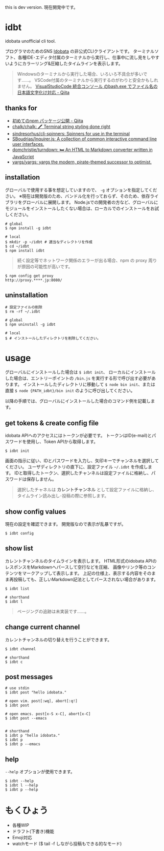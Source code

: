 this is dev version.
現在開発中です。


# idbt

idobata unofficial cli tool.

プログラマのためのSNS [Idobata](https://idobata.io/ja/home) の非公式CLIクライアントです。
ターミナルソフト、各種IDE･エディタ付属のターミナルから実行し、仕事中に流し見をしやすいようにカラーリング&圧縮したタイムラインを表示します。

> Windowsのターミナルから実行した場合、いろいろ不具合が多いです……。
VSCode付属のターミナルから実行するのがわりと安全かもしれません。
[VisualStudioCode 統合コンソール のbash.exe でファイル名の日本語文字化け対応 - Qiita](https://qiita.com/0xmks/items/a3bb731cabfa61b18578)

## thanks for

* [初めてのnpm パッケージ公開 - Qiita](https://qiita.com/TsutomuNakamura/items/f943e0490d509f128ae2)
* [chalk/chalk: 🖍 Terminal string styling done right](https://github.com/chalk/chalk)
* [sindresorhus/cli-spinners: Spinners for use in the terminal](https://github.com/sindresorhus/cli-spinners)
* [SBoudrias/Inquirer.js: A collection of common interactive command line user interfaces.](https://github.com/SBoudrias/Inquirer.js)
* [domchristie/turndown: 🛏 An HTML to Markdown converter written in JavaScript](https://github.com/domchristie/turndown)
* [yargs/yargs: yargs the modern, pirate-themed successor to optimist.](https://github.com/yargs/yargs)


## installation

グローバルで使用する事を想定していますので、 `-g` オプションを指定してください。
※現在は開発版のため、バンドル化を行っておらず、そのため、依存ライブラリをグローバルに展開します。
Node.jsでの開発者の方など、グローバルにモジュールをインストールしたくない場合は、ローカルでのインストールをお試しください。

```
# global
$ npm install -g idbt

# local
$ mkdir -p ~/idbt # 適当なディレクトリを作成
$ cd ~/idbt
$ npm install idbt
```

> 続く設定等でネットワーク関係のエラーが出る場合、npm の proxy 周りが原因の可能性が高いです。

```
$ npm config get proxy
http://proxy.****.jp:8080/
```

## uninstallation

```
# 設定ファイルの削除
$ rm -rf ~/.idbt

# global
$ npm uninstall -g idbt

# local
$ # インストールしたディレクトリを削除してください。
```

# usage

グローバルにインストールした場合は `$ idbt init`、
ローカルにインストールした場合は、エントリーポイントの `/bin.js` を実行する形で呼び出す必要があります。
インストールしたディレクトリに移動して `$ node bin init`、または直接 `$ node {PATH_idbt}/bin init` のように呼び出してください。

以降の手順では、グローバルにインストールした場合のコマンド例を記載します。

## get tokens & create config file

idobata APIへのアクセスにはトークンが必要です。
トークンはID(e-mail)とパスワードを使用し、Token APIから取得します。

```
$ idbt init
```

画面の指示に従い、IDとパスワードを入力し、矢印キーでチャンネルを選択してください。
ユーザディレクトリの直下に、設定ファイル `~/.idbt` を作成します。
IDと取得したトークン、選択したチャンネルは設定ファイルに格納し、パスワードは保存しません。

> 選択したチャネルは **カレントチャンネル** として設定ファイルに格納し、タイムライン読み出し･投稿の際に参照します。

## show config values

現在の設定を確認できます。
開発版なので表示が乱暴ですが。

```
$ idbt config
```

## show list

カレントチャンネルのタイムラインを表示します。
HTML形式のidobata APIのレスポンスをMarkdownへパースして空行などを圧縮、
画像やリンク等のコンテンツをマークアップして表示します。
上記の仕様上、表示する内容をそのまま再投稿しても、正しいMarkdown記法としてパースされない場合があります。

```
$ idbt list 

# shorthand
$ idbt l
```

> ページングの追跡は未実装です……。

## change current channel

カレントチャンネルの切り替えを行うことができます。

```
$ idbt channel

# shorthand
$ idbt c
```

## post messages

```
# use stdin
$ idbt post "hello idobata."

# open vim. post[:wq], abort[:q!] 
$ idbt post 

# open emacs. post[x-S x-C], abort[x-C]
$ idbt post --emacs


# shorthand
$ idbt p "hello idobata."
$ idbt p 
$ idbt p --emacs
```

## help

`--help` オプションが使用できます。

```
$ idbt --help
$ idbt l --help 
$ idbt p --help 
```

# もくひょう

* 各種WIP
* ドラフト(下書き)機能
* Emoji対応
* watchモード ($ tail -f しながら投稿もできる的なモード)